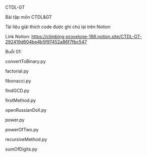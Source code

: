 CTDL-GT

Bài tập môn CTDL&GT

Tài liệu giải thích code được ghi chú lại trên Notion

Link Notion: https://climbing-provelone-168.notion.site/CTDL-GT-292419d604be4b5f97452a86f7fbc547

Buổi 01:

convertToBinary.py

factorial.py

fibonacci.py

findGCD.py

firstMethod.py

openRussianDoll.py

power.py

powerOfTwo.py

recursiveMethod.py

sumOfDigits.py
